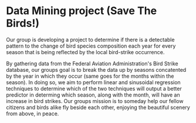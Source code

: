 # Data Mining project (Save The Birds!)

Our group is developing a project to determine if there is a detectable pattern to the change of bird species composition each year for every season that is being reflected by the local bird-strike occurrence.

By gathering data from the Federal Aviation Administration's Bird Strike database, our groups goal is to break the data up by seasons concatented by the year in which they occur (same goes for the months within the season). In doing so, we aim to perform linear and sinusoidal regression techniques to determine which of the two techniques will output a better predictor in determing which season, along with the month, will have an increase in bird strikes. Our groups mission is to someday help our fellow citizens and birds alike fly beside each other, enjoying the beautiful scenery from above, in peace.
